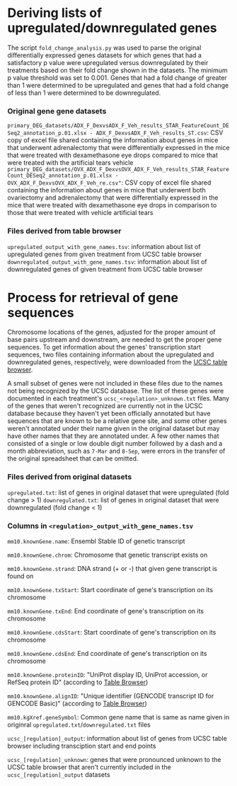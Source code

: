 # Deriving lists of upregulated/downregulated genes

The script `fold_change_analysis.py` was used to parse the original differentially expressed genes datasets for which genes that had a satisfactory p value were upregulated versus downregulated by their treatments based on their fold change shown in the datasets. The minimum p value threshold was set to 0.001. Genes that had a fold change of greater than 1 were determined to be upregulated and genes that had a fold change of less than 1 were determined to be downregulated.

### Original gene gene datasets

`primary_DEG_datasets/ADX_F_DexvsADX_F_Veh_results_STAR_FeatureCount_DESeq2_annotation_p.01.xlsx - ADX_F_DexvsADX_F_Veh_results_ST.csv`: CSV copy of excel file shared containing the information about genes in mice that underwent adrenalectomy that were differentially expressed in the mice that were treated with dexamethasone eye drops compared to mice that were treated with the artificial tears vehicle
`primary_DEG_datasets/OVX_ADX_F_DexvsOVX_ADX_F_Veh_results_STAR_FeatureCount_DESeq2_annotation_p.01.xlsx - OVX_ADX_F_DexvsOVX_ADX_F_Veh_re.csv"`: CSV copy of excel file shared containing the information about genes in mice that underwent both ovariectomy and adrenalectomy that were differentially expressed in the mice that were treated with dexamethasone eye drops in comparison to those that were treated with vehicle artificial tears

### Files derived from table browser

`upregulated_output_with_gene_names.tsv`: information about list of upregulated genes from given treatment from UCSC table browser
`downregulated_output_with_gene_names.tsv`: information about list of downregulated genes of given treatment from UCSC table browser


# Process for retrieval of gene sequences

Chromosome locations of the genes, adjusted for the proper amount of base pairs upstream and downstream, are needed to get the proper gene sequences. To get information about the genes' transcription start sequences, two files containing information about the upregulated and downregulated genes, respectively, were downloaded from the [UCSC table browser](https://genome.ucsc.edu/cgi-bin/hgTables).

A small subset of genes were not included in these files due to the names not being recognized by the UCSC database. The list of these genes were documented in each treatment's `ucsc_<regulation>_unknown.txt` files. Many of the genes that weren't recognized are currently not in the UCSC database because they haven't yet been officially annotated but have sequences that are known to be a relative gene site, and some other genes weren't annotated under their name given in the original dataset but may have other names that they are annotated under. A few other names that consisted of a single or low double digit number followed by a dash and a month abbreviation, such as `7-Mar` and `8-Sep`, were errors in the transfer of the original spreadsheet that can be omitted.

### Files derived from original datasets

`upregulated.txt`: list of genes in original dataset that were upregulated (fold change > 1)
`downregulated.txt`: list of genes in original dataset that were downregulated (fold change < 1)

### Columns in `<regulation>_output_with_gene_names.tsv`

 `mm10.knownGene.name`: Ensembl Stable ID of genetic transcript

 `mm10.knownGene.chrom`: Chromosome that genetic transcript exists on

 `mm10.knownGene.strand`: DNA strand (+ or -) that given gene transcript is found on

 `mm10.knownGene.txStart`: Start coordinate of gene's transcription on its chromosome

 `mm10.knownGene.txEnd`: End coordinate of gene's transcription on its chromosome

 `mm10.knownGene.cdsStart`: Start coordinate of gene's transcription on its chromosome

 `mm10.knownGene.cdsEnd`: End coordinate of gene's transcription on its chromosome

 `mm10.knownGene.proteinID`: "UniProt display ID, UniProt accession, or RefSeq protein ID" (according to [Table Browser](https://genome.ucsc.edu/cgi-bin/hgTables))

 `mm10.knownGene.alignID`: "Unique identifier (GENCODE transcript ID for GENCODE Basic)" (according to [Table Browser](https://genome.ucsc.edu/cgi-bin/hgTables))

 `mm10.kgXref.geneSymbol`: Common gene name that is same as name given in originral `upregulated.txt`/`downregulated.txt` files



 `ucsc_[regulation]_output`: information about list of genes from UCSC table browser including transciption start and end points

 `ucsc_[regulation]_unknown`: genes that were pronounced unknown to the UCSC table browser that aren't currently included in the `ucsc_[regulation]_output` datasets
